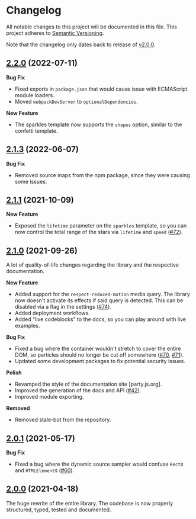 # Changelog

All notable changes to this project will be documented in this file.
This project adheres to [Semantic Versioning](https://semver.org/spec/v2.0.0.html).

Note that the changelog only dates back to release of [v2.0.0][2.0.0].

## [2.2.0] (2022-07-11)

**Bug Fix**

-   Fixed exports in `package.json` that would cause issue with ECMAScript module loaders.
-   Moved `webpackDevServer` to `optionalDependencies`.

**New Feature**

-   The sparkles template now supports the `shapes` option, similar to the confetti template.

## [2.1.3] (2022-06-07)

**Bug Fix**

-   Removed source maps from the npm package, since they were causing some issues.

## [2.1.1] (2021-10-09)

**New Feature**

-   Exposed the `lifetime` parameter on the `sparkles` template, so you can now control the total range of the stars via `lifetime` and `speed` ([#72]).

## [2.1.0] (2021-09-26)

A lot of quality-of-life changes regarding the library and the respective documentation.

**New Feature**

-   Added support for the `respect-reduced-motion` media query. The library now doesn't activate its effects if said query is detected. This can be disabled via a flag in the settings ([#74]).
-   Added deployment workflows.
-   Added "live codeblocks" to the docs, so you can play around with live examples.

**Bug Fix**

-   Fixed a bug where the container wouldn't stretch to cover the entire DOM, so particles should no longer be cut off somewhere ([#70], [#71]).
-   Updated some development packages to fix potential security issues.

**Polish**

-   Revamped the style of the documentation site [party.js.org].
-   Improved the generation of the docs and API ([#42]).
-   Improved module exporting.

**Removed**

-   Removed stale-bot from the repository.

## [2.0.1] (2021-05-17)

**Bug Fix**

-   Fixed a bug where the dynamic source sampler would confuse `Rect`s and `HTMLElement`s ([#60]).

## [2.0.0] (2021-04-18)

The huge rewrite of the entire library. The codebase is now properly structured, typed, tested and documented.

[2.2.0]: https://github.com/yiliansource/party-js/compare/v2.1.3...v2.2.0
[2.1.3]: https://github.com/yiliansource/party-js/compare/v2.1.1...v2.1.3
[2.1.1]: https://github.com/yiliansource/party-js/compare/v2.1.0...v2.1.1
[2.1.0]: https://github.com/yiliansource/party-js/compare/v2.0.1...v2.1.0
[2.0.1]: https://github.com/yiliansource/party-js/compare/v2.0.0...v2.0.1
[2.0.0]: https://github.com/yiliansource/party-js/releases/tag/v2.0.0
[#74]: https://github.com/yiliansource/party-js/issues/74
[#72]: https://github.com/yiliansource/party-js/issues/72
[#71]: https://github.com/yiliansource/party-js/issues/71
[#70]: https://github.com/yiliansource/party-js/issues/70
[#60]: https://github.com/yiliansource/party-js/issues/60
[#42]: https://github.com/yiliansource/party-js/issues/42
